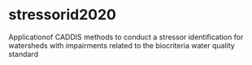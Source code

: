 # stressorid2020
Applicationof CADDIS methods to conduct a stressor identification for watersheds with impairments related to the biocriteria water quality standard
